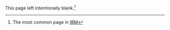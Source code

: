 This page left intentionally blank.[^11]

[^11]: The most common page in [IBM](https://www.ibm.com/)
